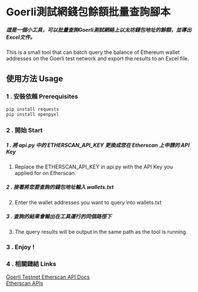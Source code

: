 # Goerli測試網錢包餘額批量查詢腳本
##### 這是一個小工具，可以批量查詢Goerli測試網絡上以太坊錢包地址的餘額，並導出Excel文件。
This is a small tool that can batch query the balance of Ethereum wallet addresses 
on the Goerli test network and export the results to an Excel file.

## 使用方法  Usage
### 1 . 安裝依賴 Prerequisites
```text
pip install requests
pip install openpyxl
```

### 2 . 開始 Start
##### 1 . 將 api.py 中的 ETHERSCAN_API_KEY 更換成您在 Etherscan 上申請的 API Key
1. Replace the ETHERSCAN_API_KEY in api.py with the API Key you applied for on Etherscan.
##### 2 . 接著將您要查詢的錢包地址輸入 wallets.txt 
2. Enter the wallet addresses you want to query into wallets.txt
##### 3 . 查詢的結果會輸出在工具運行的同個路徑下
3. The query results will be output in the same path as the tool is running.
### 3 . Enjoy !
### 4 . 相關鏈結 Links
[Goerli Testnet Etherscan API Docs](https://docs.etherscan.io/v/goerli-etherscan/)  
[Etherscan APIs](https://etherscan.io/apis)
